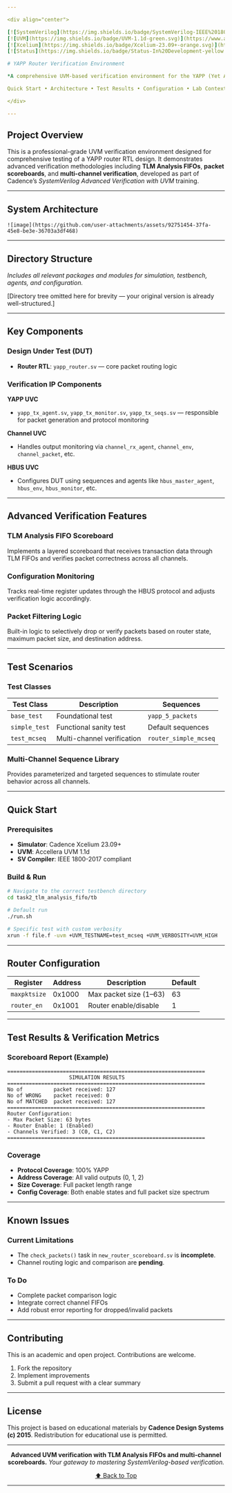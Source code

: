 ```yaml
---

<div align="center">

[![SystemVerilog](https://img.shields.io/badge/SystemVerilog-IEEE%201800-blue.svg)](https://ieeexplore.ieee.org/document/8299595)
[![UVM](https://img.shields.io/badge/UVM-1.1d-green.svg)](https://www.accellera.org/downloads/standards/uvm)
[![Xcelium](https://img.shields.io/badge/Xcelium-23.09+-orange.svg)](https://www.cadence.com/en_US/home/tools/system-design-and-verification/simulation-and-testbench-verification/xcelium-simulator.html)
[![Status](https://img.shields.io/badge/Status-In%20Development-yellow.svg)](#known-issues)

# YAPP Router Verification Environment

*A comprehensive UVM-based verification environment for the YAPP (Yet Another Packet Protocol) router, featuring advanced TLM Analysis FIFO implementation and multi-channel verification.*

Quick Start • Architecture • Test Results • Configuration • Lab Context

</div>

---
```


## Project Overview

This is a professional-grade UVM verification environment designed for comprehensive testing of a YAPP router RTL design. It demonstrates advanced verification methodologies including **TLM Analysis FIFOs**, **packet scoreboards**, and **multi-channel verification**, developed as part of Cadence’s *SystemVerilog Advanced Verification with UVM* training.

---

## System Architecture

```
![image](https://github.com/user-attachments/assets/92751454-37fa-45e8-be3e-36703a3df468)

```

---

## Directory Structure

*Includes all relevant packages and modules for simulation, testbench, agents, and configuration.*

\[Directory tree omitted here for brevity — your original version is already well-structured.]

---

## Key Components

### Design Under Test (DUT)

* **Router RTL**: `yapp_router.sv` — core packet routing logic

### Verification IP Components

**YAPP UVC**

* `yapp_tx_agent.sv`, `yapp_tx_monitor.sv`, `yapp_tx_seqs.sv` — responsible for packet generation and protocol monitoring

**Channel UVC**

* Handles output monitoring via `channel_rx_agent`, `channel_env`, `channel_packet`, etc.

**HBUS UVC**

* Configures DUT using sequences and agents like `hbus_master_agent`, `hbus_env`, `hbus_monitor`, etc.

---

## Advanced Verification Features

### TLM Analysis FIFO Scoreboard

Implements a layered scoreboard that receives transaction data through TLM FIFOs and verifies packet correctness across all channels.

### Configuration Monitoring

Tracks real-time register updates through the HBUS protocol and adjusts verification logic accordingly.

### Packet Filtering Logic

Built-in logic to selectively drop or verify packets based on router state, maximum packet size, and destination address.

---

## Test Scenarios

### Test Classes

| Test Class    | Description                | Sequences             |
| ------------- | -------------------------- | --------------------- |
| `base_test`   | Foundational test          | `yapp_5_packets`      |
| `simple_test` | Functional sanity test     | Default sequences     |
| `test_mcseq`  | Multi-channel verification | `router_simple_mcseq` |

### Multi-Channel Sequence Library

Provides parameterized and targeted sequences to stimulate router behavior across all channels.

---

## Quick Start

### Prerequisites

* **Simulator**: Cadence Xcelium 23.09+
* **UVM**: Accellera UVM 1.1d
* **SV Compiler**: IEEE 1800-2017 compliant

### Build & Run

```bash
# Navigate to the correct testbench directory
cd task2_tlm_analysis_fifo/tb

# Default run
./run.sh

# Specific test with custom verbosity
xrun -f file.f -uvm +UVM_TESTNAME=test_mcseq +UVM_VERBOSITY=UVM_HIGH
```

---

## Router Configuration

| Register     | Address | Description            | Default |
| ------------ | ------- | ---------------------- | ------- |
| `maxpktsize` | 0x1000  | Max packet size (1–63) | 63      |
| `router_en`  | 0x1001  | Router enable/disable  | 1       |

---

## Test Results & Verification Metrics

### Scoreboard Report (Example)

```
================================================================
                    SIMULATION RESULTS
================================================================
No of          packet received: 127
No of WRONG    packet received: 0  
No of MATCHED  packet received: 127
================================================================
Router Configuration:
- Max Packet Size: 63 bytes
- Router Enable: 1 (Enabled)
- Channels Verified: 3 (C0, C1, C2)
================================================================
```

### Coverage

* **Protocol Coverage**: 100% YAPP
* **Address Coverage**: All valid outputs (0, 1, 2)
* **Size Coverage**: Full packet length range
* **Config Coverage**: Both enable states and full packet size spectrum

---

## Known Issues

### Current Limitations

* The `check_packets()` task in `new_router_scoreboard.sv` is **incomplete**.
* Channel routing logic and comparison are **pending**.

### To Do

* Complete packet comparison logic
* Integrate correct channel FIFOs
* Add robust error reporting for dropped/invalid packets

---

## Contributing

This is an academic and open project. Contributions are welcome.

1. Fork the repository
2. Implement improvements
3. Submit a pull request with a clear summary

---

## License

This project is based on educational materials by **Cadence Design Systems (c) 2015**. Redistribution for educational use is permitted.

---

<div align="center">

**Advanced UVM verification with TLM Analysis FIFOs and multi-channel scoreboards.**
*Your gateway to mastering SystemVerilog-based verification.*

[⬆ Back to Top](#yapp-router-verification-environment)

</div>

---

